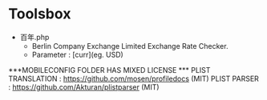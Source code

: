 # Toolsbox

- 百年.php
  - Berlin Company Exchange Limited Exchange Rate Checker.
  - Parameter : [curr](eg. USD) 
  
  
***MOBILECONFIG FOLDER HAS MIXED LICENSE ***
PLIST TRANSLATION : https://github.com/mosen/profiledocs (MIT)
PLIST PARSER : https://github.com/Akturan/plistparser (MIT)
